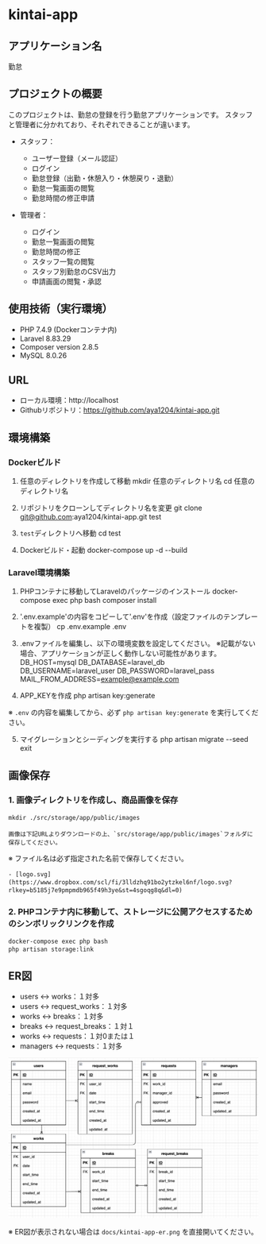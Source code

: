 # kintai-app


## アプリケーション名
勤怠


## プロジェクトの概要
このプロジェクトは、勤怠の登録を行う勤怠アプリケーションです。
スタッフと管理者に分かれており、それぞれできることが違います。

- スタッフ：
    - ユーザー登録（メール認証）
    - ログイン
    - 勤怠登録（出勤・休憩入り・休憩戻り・退勤）
    - 勤怠一覧画面の閲覧
    - 勤怠時間の修正申請

- 管理者：
    - ログイン
    - 勤怠一覧画面の閲覧
    - 勤怠時間の修正
    - スタッフ一覧の閲覧
    - スタッフ別勤怠のCSV出力
    - 申請画面の閲覧・承認


## 使用技術（実行環境）
- PHP 7.4.9 (Dockerコンテナ内)
- Laravel 8.83.29
- Composer version 2.8.5
- MySQL 8.0.26


## URL
- ローカル環境：http://localhost
- Githubリポジトリ：https://github.com/aya1204/kintai-app.git


## 環境構築

### Dockerビルド

1. 任意のディレクトリを作成して移動
    mkdir 任意のディレクトリ名
    cd 任意のディレクトリ名

2. リポジトリをクローンしてディレクトリ名を変更
    git clone git@github.com:aya1204/kintai-app.git test

3. `test`ディレクトリへ移動
    cd test

4. Dockerビルド・起動
    docker-compose up -d --build


### Laravel環境構築

1. PHPコンテナに移動してLaravelのパッケージのインストール
    docker-compose exec php bash
    composer install

2. '.env.example'の内容をコピーして'.env'を作成（設定ファイルのテンプレートを複製）
    cp .env.example .env

3. .envファイルを編集し、以下の環境変数を設定してください。
※記載がない場合、アプリケーションが正しく動作しない可能性があります。
    DB_HOST=mysql
    DB_DATABASE=laravel_db
    DB_USERNAME=laravel_user
    DB_PASSWORD=laravel_pass
    MAIL_FROM_ADDRESS=example@example.com

4. APP_KEYを作成
    php artisan key:generate

※ `.env` の内容を編集してから、必ず `php artisan key:generate` を実行してください。

5. マイグレーションとシーディングを実行する
    php artisan migrate --seed
    exit


## 画像保存
### 1. 画像ディレクトリを作成し、商品画像を保存
    mkdir ./src/storage/app/public/images

    画像は下記URLよりダウンロードの上、`src/storage/app/public/images`フォルダに保存してください。
※ ファイル名は必ず指定された名前で保存してください。

    - [logo.svg](https://www.dropbox.com/scl/fi/3lldzhq91bo2ytzkel6nf/logo.svg?rlkey=b5185j7e9pmpmdb965f49h3ye&st=4sgoqg8q&dl=0)

### 2. PHPコンテナ内に移動して、ストレージに公開アクセスするためのシンボリックリンクを作成
    docker-compose exec php bash
    php artisan storage:link


## ER図
- users ↔︎ works：１対多
- users ↔︎ request_works：１対多
- works ↔︎ breaks：１対多
- breaks ↔︎ request_breaks：１対１
- works ↔︎ requests：１対0または１
- managers ↔︎ requests：１対多

![ER図](docs/kintai-app-er.png)

※ ER図が表示されない場合は `docs/kintai-app-er.png` を直接開いてください。

